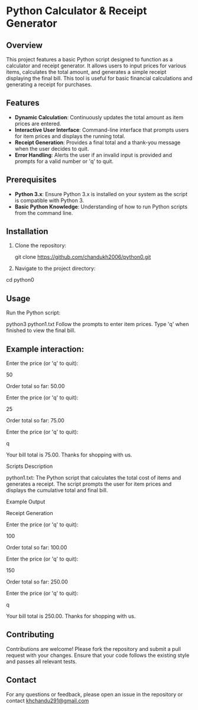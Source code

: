 # Python Calculator & Receipt Generator

## Overview

This project features a basic Python script designed to function as a calculator and receipt generator. It allows users to input prices for various items, calculates the total amount, and generates a simple receipt displaying the final bill. This tool is useful for basic financial calculations and generating a receipt for purchases.

## Features

- **Dynamic Calculation**: Continuously updates the total amount as item prices are entered.
- **Interactive User Interface**: Command-line interface that prompts users for item prices and displays the running total.
- **Receipt Generation**: Provides a final total and a thank-you message when the user decides to quit.
- **Error Handling**: Alerts the user if an invalid input is provided and prompts for a valid number or 'q' to quit.

## Prerequisites

- **Python 3.x**: Ensure Python 3.x is installed on your system as the script is compatible with Python 3.
- **Basic Python Knowledge**: Understanding of how to run Python scripts from the command line.

## Installation

1. Clone the repository:
   
   git clone https://github.com/chandukh2006/python0.git
   
2. Navigate to the project directory:

cd python0
## Usage

Run the Python script:


python3 python1.txt
Follow the prompts to enter item prices. Type 'q' when finished to view the final bill.

## Example interaction:


Enter the price (or 'q' to quit):

50

Order total so far: 50.00

Enter the price (or 'q' to quit):

25

Order total so far: 75.00

Enter the price (or 'q' to quit):

q

Your bill total is 75.00. Thanks for shopping with us.

Scripts Description

python1.txt: The Python script that calculates the total cost of items and generates a receipt. The script prompts the user for item prices and displays the cumulative total and final bill.

Example Output

Receipt Generation

Enter the price (or 'q' to quit):

100

Order total so far: 100.00

Enter the price (or 'q' to quit):

150

Order total so far: 250.00

Enter the price (or 'q' to quit):

q

Your bill total is 250.00. Thanks for shopping with us.

## Contributing

Contributions are welcome! Please fork the repository and submit a pull request with your changes. Ensure that your code follows the existing style and passes all relevant tests.

## Contact
For any questions or feedback, please open an issue in the repository or contact khchandu291@gmail.com


   
